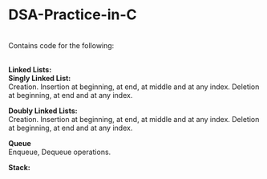 # DSA-Practice-in-C

<br>Contains code for the following:

<br><b>Linked Lists:</b>
      <br><b>Singly Linked List:</b><br>
            Creation.
            Insertion at beginning, at end, at middle and at any index.
            Deletion at beginning, at end and at any index.<br>

<b>Doubly Linked Lists:</b><br>
            Creation.
            Insertion at beginning, at end, at middle and at any index.
            Deletion at beginning, at end and at any index.<br>

<b>Queue</b><br>
            Enqueue, Dequeue operations.<br>

<b>Stack:</br>
